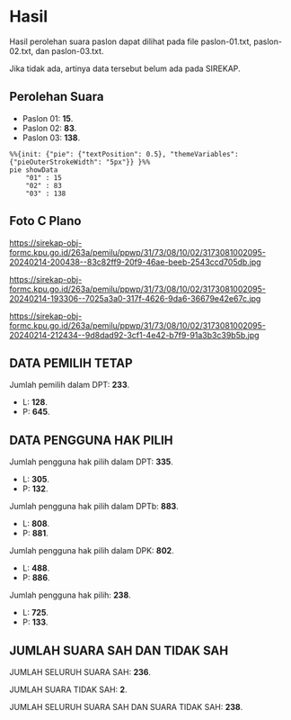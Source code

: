 # Hasil

Hasil perolehan suara paslon dapat dilihat pada file paslon-01.txt, paslon-02.txt, dan paslon-03.txt.

Jika tidak ada, artinya data tersebut belum ada pada SIREKAP.

## Perolehan Suara

 * Paslon 01: **15**.
 * Paslon 02: **83**.
 * Paslon 03: **138**.

```mermaid
%%{init: {"pie": {"textPosition": 0.5}, "themeVariables": {"pieOuterStrokeWidth": "5px"}} }%%
pie showData
    "01" : 15
    "02" : 83
    "03" : 138
```
## Foto C Plano

https://sirekap-obj-formc.kpu.go.id/263a/pemilu/ppwp/31/73/08/10/02/3173081002095-20240214-200438--83c82ff9-20f9-46ae-beeb-2543ccd705db.jpg

https://sirekap-obj-formc.kpu.go.id/263a/pemilu/ppwp/31/73/08/10/02/3173081002095-20240214-193306--7025a3a0-317f-4626-9da6-36679e42e67c.jpg

https://sirekap-obj-formc.kpu.go.id/263a/pemilu/ppwp/31/73/08/10/02/3173081002095-20240214-212434--9d8dad92-3cf1-4e42-b7f9-91a3b3c39b5b.jpg

## DATA PEMILIH TETAP

Jumlah pemilih dalam DPT: **233**.
 * L: **128**.
 * P: **645**.

## DATA PENGGUNA HAK PILIH

Jumlah pengguna hak pilih dalam DPT: **335**.
 * L: **305**.
 * P: **132**.

Jumlah pengguna hak pilih dalam DPTb: **883**.
 * L: **808**.
 * P: **881**.

Jumlah pengguna hak pilih dalam DPK: **802**.
 * L: **488**.
 * P: **886**.

Jumlah pengguna hak pilih: **238**.
 * L: **725**.
 * P: **133**.

## JUMLAH SUARA SAH DAN TIDAK SAH

JUMLAH SELURUH SUARA SAH: **236**.

JUMLAH SUARA TIDAK SAH: **2**.

JUMLAH SELURUH SUARA SAH DAN SUARA TIDAK SAH: **238**.
